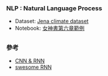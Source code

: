 ### NLP : Natural Language Process
* Dataset: [Jena climate dataset](https://drive.google.com/file/d/1s6rQQzMrbCTx8YY2Z5MnAEfnHyRA4qYa/view?usp=sharing)
* Notebook: [女神書第六章範例](https://github.com/jumbokh/nknu-class/blob/main/NLP/notebooks/Ch06-RNN-TF1.ipynb)
##
### 參考
* [CNN & RNN](https://github.com/jumbokh/intro-computers/blob/master/CNN-RNN.md)
* [swesome RNN](https://github.com/kjw0612/awesome-rnn)
